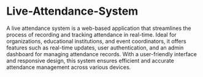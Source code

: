 # Live-Attendance-System

A live attendance system is a web-based application that streamlines the process of recording and tracking attendance in real-time. Ideal for organizations, educational institutions, and event coordinators, it offers features such as real-time updates, user authentication, and an admin dashboard for managing attendance records. With a user-friendly interface and responsive design, this system ensures efficient and accurate attendance management across various devices.
